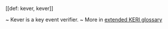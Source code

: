 [[def: kever, kever]]

~ Kever is a key event verifier.
~ More in <a href="https://weboftrust.github.io/WOT-terms/docs/glossary/kever">extended KERI glossary</a>

